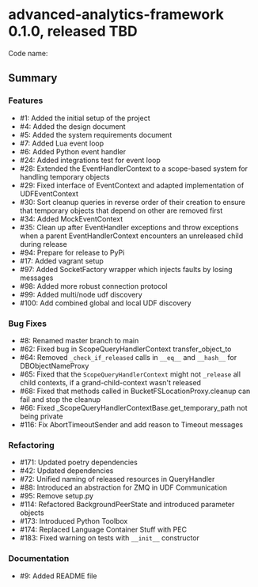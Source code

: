 # advanced-analytics-framework 0.1.0, released TBD

Code name:

## Summary


### Features

* #1: Added the initial setup of the project
* #4: Added the design document
* #5: Added the system requirements document
* #7: Added Lua event loop
* #6: Added Python event handler
* #24: Added integrations test for event loop
* #28: Extended the EventHandlerContext to a scope-based system for handling temporary objects
* #29: Fixed interface of EventContext and adapted implementation of UDFEventContext
* #30: Sort cleanup queries in reverse order of their creation to ensure that temporary objects that depend on other are removed first
* #34: Added MockEventContext
* #35: Clean up after EventHandler exceptions and throw exceptions when a parent EventHandlerContext encounters an unreleased child during release
* #94: Prepare for release to PyPi
* #17: Added vagrant setup
* #97: Added SocketFactory wrapper which injects faults by losing messages
* #98: Added more robust connection protocol
* #99: Added multi/node udf discovery
* #100: Add combined global and local UDF discovery

### Bug Fixes

* #8: Renamed master branch to main
* #62: Fixed bug in ScopeQueryHandlerContext transfer_object_to
* #64: Removed `_check_if_released` calls in `__eq__` and `__hash__` for DBObjectNameProxy
* #65: Fixed that the `ScopeQueryHandlerContext` might not `_release` all child contexts, if a grand-child-context wasn't released
* #68: Fixed that methods called in BucketFSLocationProxy.cleanup can fail and stop the cleanup
* #66: Fixed _ScopeQueryHandlerContextBase.get_temporary_path not being private
* #116: Fix AbortTimeoutSender and add reason to Timeout messages

### Refactoring

* #171: Updated poetry dependencies
* #42: Updated dependencies
* #72: Unified naming of released resources in QueryHandler
* #88: Introduced an abstraction for ZMQ in UDF Communication
* #95: Remove setup.py
* #114: Refactored BackgroundPeerState and introduced parameter objects
* #173: Introduced Python Toolbox
* #174: Replaced Language Container Stuff with PEC
* #183: Fixed warning on tests with `__init__` constructor

### Documentation

* #9: Added README file
